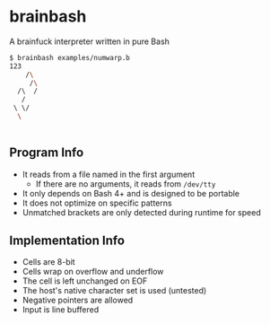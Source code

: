# brainbash

A brainfuck interpreter written in pure Bash

```bash
$ brainbash examples/numwarp.b
123
    /\
     /\
  /\  /
   / 
 \ \/
  \
   
```

## Program Info

- It reads from a file named in the first argument
	- If there are no arguments, it reads from `/dev/tty`
- It only depends on Bash 4+ and is designed to be portable
- It does not optimize on specific patterns
- Unmatched brackets are only detected during runtime for speed

## Implementation Info

- Cells are 8-bit
- Cells wrap on overflow and underflow
- The cell is left unchanged on EOF
- The host's native character set is used (untested)
- Negative pointers are allowed
- Input is line buffered

